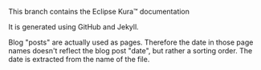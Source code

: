 This branch contains the Eclipse Kura™ documentation

It is generated using GitHub and Jekyll.

Blog "posts" are actually used as pages. Therefore the date in those page names doesn't reflect
the blog post "date", but rather a sorting order. The date is extracted from the name of the file.